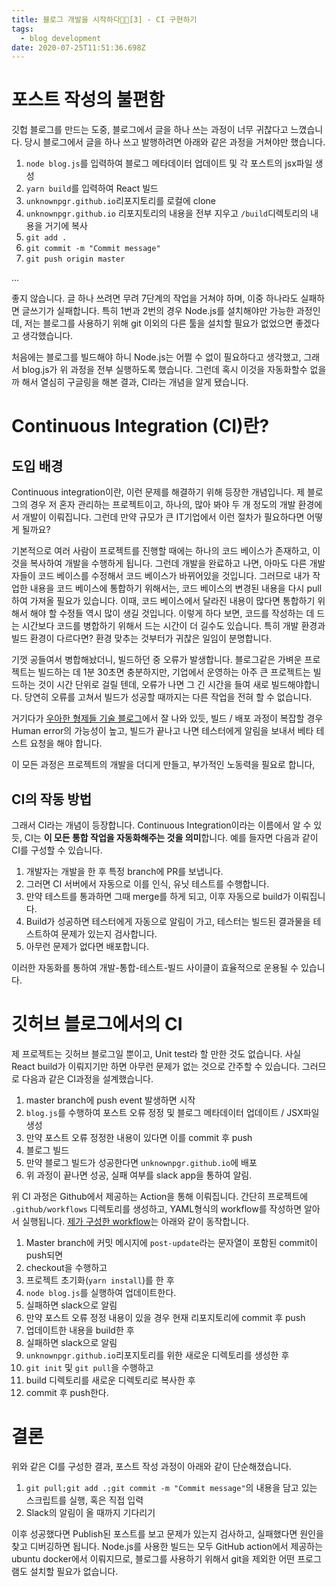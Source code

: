```yaml
---
title: 블로그 개발을 시작하다👨‍💻[3] - CI 구현하기
tags:
  - blog development
date: 2020-07-25T11:51:36.698Z
---
```


# 포스트 작성의 불편함

 깃헙 블로그를 만드는 도중, 블로그에서 글을 하나 쓰는 과정이 너무 귀찮다고 느꼈습니다. 당시 블로그에서 글을 하나 쓰고 발행하려면 아래와 같은 과정을 거쳐야만 했습니다.

1. `node blog.js`를 입력하여 블로그 메타데이터 업데이트 및 각 포스트의 jsx파일 생성
2. `yarn build`를 입력하여 React 빌드
3. `unknownpgr.github.io`리포지토리를 로컬에 clone
4. `unknownpgr.github.io` 리포지토리의 내용을 전부 지우고 `/build`디렉토리의 내용을 거기에 복사
5. `git add .`
6. `git commit -m "Commit message"`
7. `git push origin master`

...

좋지 않습니다. 글 하나 쓰려면 무려 7단계의 작업을 거쳐야 하며, 이중 하나라도 실패하면 글쓰기가 실패합니다. 특히 1번과 2번의 경우 Node.js를 설치해야만 가능한 과정인데, 저는 블로그를 사용하기 위해 git 이외의 다른 툴을 설치할 필요가 없었으면 좋겠다고 생각했습니다.

처음에는 블로그를 빌드해야 하니 Node.js는 어쩔 수 없이 필요하다고 생각했고, 그래서 blog.js가 위 과정을 전부 실행하도록 했습니다. 그런데 혹시 이것을 자동화할수 없을까 해서 열심히 구글링을 해본 결과, CI라는 개념을 알게 됐습니다.

# Continuous Integration (CI)란?

## 도입 배경

Continuous integration이란, 이런 문제를 해결하기 위해 등장한 개념입니다. 제 블로그의 경우 저 혼자 관리하는 프로젝트이고, 하나의, 많아 봐야 두 개 정도의 개발 환경에서 개발이 이뤄집니다. 그런데 만약 규모가 큰 IT기업에서 이런 절차가 필요하다면 어떻게 될까요?

기본적으로 여러 사람이 프로젝트를 진행할 때에는 하나의 코드 베이스가 존재하고, 이것을 복사하여 개발을 수행하게 됩니다. 그런데 개발을 완료하고 나면, 아마도 다른 개발자들이 코드 베이스를 수정해서 코드 베이스가 바뀌어있을 것입니다. 그러므로 내가 작업한 내용을 코드 베이스에 통합하기 위해서는, 코드 베이스의 변경된 내용을 다시 pull하여 가져올 필요가 있습니다. 이때, 코드 베이스에서 달라진 내용이 많다면 통합하기 위해서 해야 할 수정들 역시 많이 생길 것입니다. 이렇게 하다 보면, 코드를 작성하는 데 드는 시간보다 코드를 병합하기 위해서 드는 시간이 더 길수도 있습니다. 특히 개발 환경과 빌드 환경이 다르다면? 환경 맞추는 것부터가 귀찮은 일임이 분명합니다.

기껏 공들여서 병합해놨더니, 빌드하던 중 오류가 발생합니다. 블로그같은 가벼운 프로젝트는 빌드하는 데 1분 30초면 충분하지만, 기업에서 운영하는 아주 큰 프로젝트는 빌드하는 것이 시간 단위로 걸릴 텐데, 오류가 나면 그 긴 시간을 들여 새로 빌드해야합니다. 당연히 오류를 고쳐서 빌드가 성공할 때까지는 다른 작업을 전혀 할 수 없습니다.

거기다가 [우아한 형제들 기술 블로그](https://woowabros.github.io/experience/2018/06/26/bros-cicd.html)에서 잘 나와 있듯, 빌드 / 배포 과정이 복잡할 경우 Human error의 가능성이 높고, 빌드가 끝나고 나면 테스터에게 알림을 보내서 베타 테스트 요청을 해야 합니다.

이 모든 과정은 프로젝트의 개발을 더디게 만들고, 부가적인 노동력을 필요로 합니다,

## CI의 작동 방법

그래서 CI라는 개념이 등장합니다. Continuous Integration이라는 이름에서 알 수 있듯, CI는 **이 모든 통합 작업을 자동화해주는 것을 의미**합니다. 예를 들자면 다음과 같이 CI를 구성할 수 있습니다.

1. 개발자는 개발을 한 후 특정 branch에 PR를 보냅니다.
2. 그러면 CI 서버에서 자동으로 이를 인식, 유닛 테스트를 수행합니다.
3. 만약 테스트를 통과하면 그때 merge를 하게 되고, 이후 자동으로 build가 이뤄집니다.
4. Build가 성공하면 테스터에게 자동으로 알림이 가고, 테스터는 빌드된 결과물을 테스트하여 문제가 있는지 검사합니다.
5. 아무런 문제가 없다면 배포합니다.

이러한 자동화를 통하여 개발-통합-테스트-빌드 사이클이 효율적으로 운용될 수 있습니다.

# 깃허브 블로그에서의 CI

제 프로젝트는 깃허브 블로그일 뿐이고, Unit test라 할 만한 것도 없습니다. 사실 React build가 이뤄지기만 하면 아무런 문제가 없는 것으로 간주할 수 있습니다. 그러므로 다음과 같은 CI과정을 설계했습니다.

1. master branch에 push event 발생하면 시작
2. `blog.js`를 수행하여 포스트 오류 정정 및 블로그 메타데이터 업데이트 / JSX파일 생성
3. 만약 포스트 오류 정정한 내용이 있다면 이를 commit 후 push
4. 블로그 빌드
5. 만약 블로그 빌드가 성공한다면 `unknownpgr.github.io`에 배포
6. 위 과정이 끝나면 성공, 실패 여부를 slack app을 통하여 알림.

위 CI 과정은 Github에서 제공하는 Action을 통해 이뤄집니다. 간단히 프로젝트에 `.github/workflows` 디렉토리를 생성하고, YAML형식의 workflow를 작성하면 알아서 실행됩니다. [제가 구성한 workflow](https://github.com/unknownpgr/github-blog/blob/master/.github/workflows/auto-update.yml)는 아래와 같이 동작합니다.

1. Master branch에 커밋 메시지에 `post-update`라는 문자열이 포함된 commit이 push되면
2. checkout을 수행하고
3. 프로젝트 초기화(`yarn install`)를 한 후
4. `node blog.js`를 실행하여 업데이트한다.
5. 실패하면 slack으로 알림
6. 만약 포스트 오류 정정 내용이 있을 경우 현재 리포지토리에 commit 후 push
7. 업데이트한 내용을 build한 후
8. 실패하면 slack으로 알림
9. `unknownpgr.github.io`리포지토리를 위한 새로운 디렉토리를 생성한 후
10. `git init` 및 `git pull`을 수행하고
11. build 디렉토리를 새로운 디렉토리로 복사한 후
12. commit 후 push한다.

# 결론

위와 같은 CI를 구성한 결과, 포스트 작성 과정이 아래와 같이 단순해졌습니다.

1. `git pull;git add .;git commit -m "Commit message"`의 내용을 담고 있는 스크립트를 실행, 혹은 직접 입력
2. Slack의 알림이 올 때까지 기다리기

이후 성공했다면 Publish된 포스트를 보고 문제가 있는지 검사하고, 실패했다면 원인을 찾고 디버깅하면 됩니다. Node.js를 사용한 빌드는 모두 GitHub action에서 제공하는 ubuntu docker에서 이뤄지므로, 블로그를 사용하기 위해서 git을 제외한 어떤 프로그램도 설치할 필요가 없습니다.
